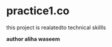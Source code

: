 # practice1.co
this project is realatedto technical skillls
<p><strong>author aliha waseem</strong></p>
